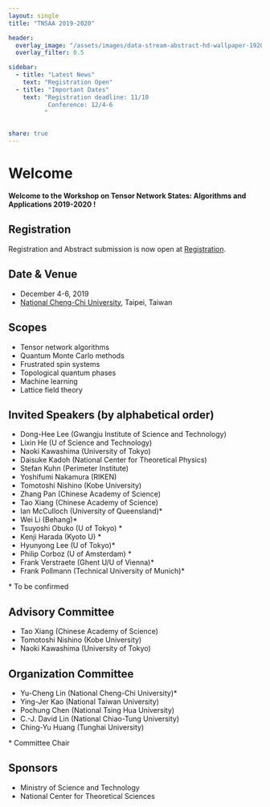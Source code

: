 ```yaml
---
layout: single
title: "TNSAA 2019-2020"

header:
  overlay_image: "/assets/images/data-stream-abstract-hd-wallpaper-1920x1080-2373.jpg"
  overlay_filter: 0.5

sidebar:
  - title: "Latest News"
    text: "Registration Open"
  - title: "Important Dates"
    text: "Registration deadline: 11/10
           Conference: 12/4-6
          "


share: true
---
```


# Welcome

**Welcome to the Workshop on Tensor Network States: Algorithms and Applications 2019-2020 !**

## Registration

  Registration and Abstract submission is now open at [Registration](/registration/).

## Date & Venue
* December 4-6, 2019
* [National Cheng-Chi University](/venue/), Taipei, Taiwan

## Scopes

  * Tensor network algorithms
  * Quantum Monte Carlo methods
  * Frustrated spin systems
  * Topological quantum phases
  * Machine learning
  * Lattice field theory

## Invited Speakers (by alphabetical order)

  *  Dong-Hee Lee (Gwangju Institute of Science and Technology)
  *  Lixin He (U of Science and Technology)
  *  Naoki Kawashima (University of Tokyo)
  *  Daisuke Kadoh (National Center for Theoretical Physics)
  *  Stefan Kuhn (Perimeter Institute)
  *  Yoshifumi Nakamura (RIKEN)    
  *  Tomotoshi Nishino (Kobe University)
  *  Zhang Pan (Chinese Academy of Science)
  *  Tao Xiang (Chinese Academy of Science)
  *  Ian McCulloch (University of Queensland)\*
  *  Wei Li (Behang)\*
  *  Tsuyoshi Obuko (U of Tokyo) \*
  *  Kenji Harada (Kyoto U) \*
  *  Hyunyong Lee (U of Tokyo)\*
  *  Philip Corboz (U of Amsterdam) \*
  *  Frank Verstraete (Ghent U/U of Vienna)\*
  *  Frank Pollmann (Technical University of Munich)\*

  \* To be confirmed

## Advisory Committee

  * Tao Xiang (Chinese Academy of Science)   
  * Tomotoshi Nishino (Kobe University)
  * Naoki Kawashima (University of Tokyo)


## Organization Committee

  * Yu-Cheng Lin (National Cheng-Chi University)\*
  * Ying-Jer Kao (National Taiwan University)
  * Pochung Chen (National Tsing Hua University)
  * C.-J. David Lin (National Chiao-Tung University)
  * Ching-Yu Huang (Tunghai University)

  \*  Committee Chair

## Sponsors

  * Ministry of Science and Technology
  * National Center for Theoretical Sciences
